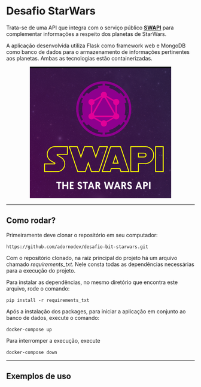 # Desafio StarWars

Trata-se de uma API que integra com o serviço público **[SWAPI][swapi]** para complementar informações a respeito dos planetas de StarWars.

A aplicação desenvolvida utiliza Flask como framework web e MongoDB como banco de dados para o armazenamento de informações pertinentes aos planetas. Ambas as tecnologias estão containerizadas.

<p align="center">
  <img src=".github/header.png">
</p>

---

## Como rodar?

Primeiramente deve clonar o repositório em seu computador:

```
https://github.com/adornodev/desafio-bit-starwars.git
```

Com o repositório clonado, na raiz principal do projeto há um arquivo chamado _requirements_txt_. Nele consta todas as dependências necessárias para a execução do projeto.

Para instalar as dependências, no mesmo diretório que encontra este arquivo, rode o comando:

```shell
pip install -r requirements_txt
```

Após a instalação dos packages, para iniciar a aplicação em conjunto ao banco de dados, execute o comando:

```docker
docker-compose up
```

Para interromper a execução, execute

```docker
docker-compose down
```

---

## Exemplos de uso

[swapi]: https://swapi.co/
